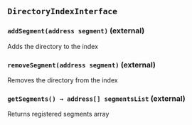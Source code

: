 ## `DirectoryIndexInterface`






### `addSegment(address segment)` (external)



Adds the directory to the index


### `removeSegment(address segment)` (external)



Removes the directory from the index


### `getSegments() → address[] segmentsList` (external)



Returns registered segments array



